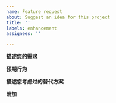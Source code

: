 ```yaml
---
name: Feature request
about: Suggest an idea for this project
title: ''
labels: enhancement
assignees: ''

---
```


**描述您的需求**  


**预期行为**  


**描述您考虑过的替代方案**  


**附加**
